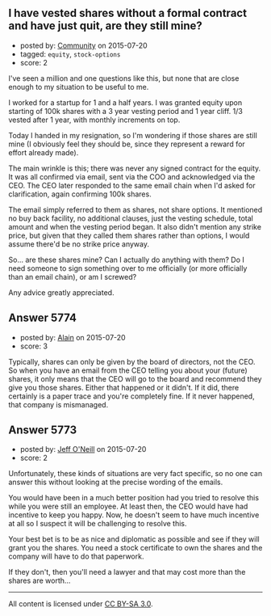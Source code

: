 ## I have vested shares without a formal contract and have just quit, are they still mine?

- posted by: [Community](https://stackexchange.com/users/-1/community) on 2015-07-20
- tagged: `equity`, `stock-options`
- score: 2

I've seen a million and one questions like this, but none that are close enough to my situation to be useful to me.

I worked for a startup for  1 and a half years. I was granted equity upon starting of 100k shares with a 3 year vesting period and 1 year cliff. 1/3 vested after 1 year, with monthly increments on top.

Today I handed in my resignation, so I'm wondering if those shares are still mine (I obviously feel they should be, since they represent a reward for effort already made).

The main wrinkle is this; there was never any signed contract for the equity. It was all confirmed via email, sent via the COO and acknowledged via the CEO. The CEO later responded to the same email chain when I'd asked for clarification, again confirming 100k shares.

The email simply referred to them as shares, not share options. It mentioned no buy back facility, no additional clauses, just the vesting schedule, total amount and when the vesting period began. It also didn't mention any strike price, but given that they called them shares rather than options, I would assume there'd be no strike price anyway.

So... are these shares mine? Can I actually do anything with them? Do I need someone to sign something over to me officially (or more officially than an email chain), or am I screwed?

Any advice greatly appreciated.


## Answer 5774

- posted by: [Alain](https://stackexchange.com/users/21866/alain) on 2015-07-20
- score: 3

Typically, shares can only be given by the board of directors, not the CEO. So when you have an email from the CEO telling you about your (future) shares, it only means that the CEO will go to the board and recommend they give you those shares. Either that happened or it didn't. If it did, there certainly is a paper trace and you're completely fine. If it never happened, that company is mismanaged.


## Answer 5773

- posted by: [Jeff O'Neill](https://stackexchange.com/users/46273/jeff-o-neill) on 2015-07-20
- score: 2

Unfortunately, these kinds of situations are very fact specific, so no one can answer this without looking at the precise wording of the emails.

You would have been in a much better position had you tried to resolve this while you were still an employee.  At least then, the CEO would have had incentive to keep you happy.  Now, he doesn't seem to have much incentive at all so I suspect it will be challenging to resolve this.

Your best bet is to be as nice and diplomatic as possible and see if they will grant you the shares.  You need a stock certificate to own the shares and the company will have to do that paperwork.

If they don't, then you'll need a lawyer and that may cost more than the shares are worth...




---

All content is licensed under [CC BY-SA 3.0](https://creativecommons.org/licenses/by-sa/3.0/).
